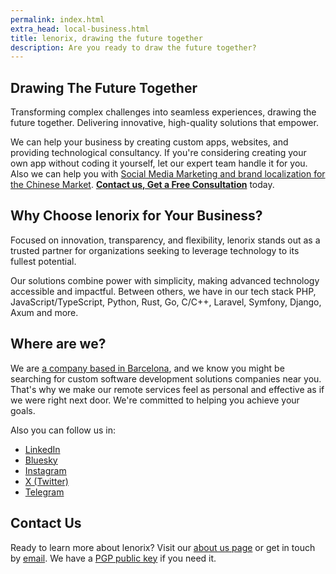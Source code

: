 ```yaml
---
permalink: index.html
extra_head: local-business.html
title: lenorix, drawing the future together
description: Are you ready to draw the future together?
---
```


<section class="relative w-screen left-1/2 transform -translate-x-1/2 h-screen bg-cover bg-center vignette p-4" style="background-image: url('{{ "/assets/img/hero.webp?v=" | append: site.github.build_revision | relative_url }}');">
  <article class="absolute inset-0 flex flex-col items-center justify-center px-3">
  <h2 class="text-5xl font-bold text-white text-center">Drawing The Future Together</h2>
  <p class="mt-4 text-xl text-white max-w-2xl text-center">Transforming complex challenges into seamless experiences, drawing the future together. Delivering innovative, high-quality solutions that empower.</p>
  </article>
</section>


We can help your business by creating custom apps, websites, and providing technological consultancy. If you're considering creating your own app without coding it yourself, let our expert team handle it for you. Also we can help you with [Social Media Marketing and brand localization for the Chinese Market](./social-media-marketing-agency-china). [**Contact us, Get a Free Consultation**](mailto:contact@lenorix.com) today.

## Why Choose lenorix for Your Business?

Focused on innovation, transparency, and flexibility, lenorix stands out as a trusted partner for organizations seeking to leverage technology to its fullest potential.

Our solutions combine power with simplicity, making advanced technology accessible and impactful. Between others, we have in our tech stack PHP, JavaScript/TypeScript, Python, Rust, Go, C/C++, Laravel, Symfony, Django, Axum and more.

## Where are we?

We are [a company based in Barcelona](./software-development-barcelona), and we know you might be searching for custom software development solutions companies near you. That's why we make our remote services feel as personal and effective as if we were right next door. We're committed to helping you achieve your goals.

Also you can follow us in:

- <a href="https://linkedin.com/company/lenorix" rel="nofollow">LinkedIn</a>
- <a href="https://bsky.app/profile/lenorix.com" rel="nofollow">Bluesky</a>
- <a href="https://instagram.com/by_lenorix/" rel="nofollow">Instagram</a>
- <a href="https://x.com/lenorix_com" rel="nofollow">X (Twitter)</a>
- <a href="https://t.me/lenorix" rel="nofollow">Telegram</a>

## Contact Us

Ready to learn more about lenorix? Visit our [about us page](./about-lenorix-sl-cif-spain) or get in touch by [email](mailto:contact@lenorix.com). We have a [PGP public key](./public-key) if you need it.
